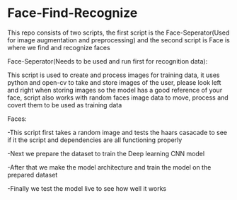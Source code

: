 # Face-Find-Recognize
This repo consists of two scripts, the first script is the Face-Seperator(Used for image augmentation and preprocessing) and the second script is Face is where we find and recognize faces


Face-Seperator(Needs to be used and run first for recognition data):

This script is used to create and process images for training data, it uses python and open-cv to take and 
store images of the user, please look left and right when storing images so the model has a good reference of your face, script also works with random faces image data to move, process and covert them to be used as training data


Faces:

-This script first takes a random image and tests the haars casacade to see if it the script and dependencies are all functioning properly

-Next we prepare the dataset to train the Deep learning CNN model

-After that we make the model architecture and train the model on the prepared dataset

-Finally we test the model live to see how well it works


